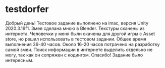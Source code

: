 # testdorfer
Добрый день!
Тестовое задание выполнено на imac, версия Unity 2020.3.19f1.
Змея сделана мною в Blender.
Текстуры скачены из интернета.
Человечки у меня были скачены для другой игры с Asset store, но решил использовать в тестовом задании.
Общее время выполнения 36-40 часов.
Около 16-20 часов потрачено на разработку самой змеи.
Поиск информации в интернете выделить отдельно не могу, так как он сопряжен с кодингом.
Спасибо! Задание было интересным.

